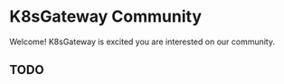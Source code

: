 # K8sGateway Community

Welcome! K8sGateway is excited you are interested on our community.

## TODO
